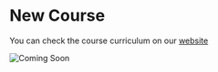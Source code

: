 # New Course

You can check the course curriculum on our [website](https://www.cipher2infinity.com/courses)

![Coming Soon](https://user-images.githubusercontent.com/51408809/117524564-8b9db800-afdb-11eb-93c9-6f3e799cecde.png)

